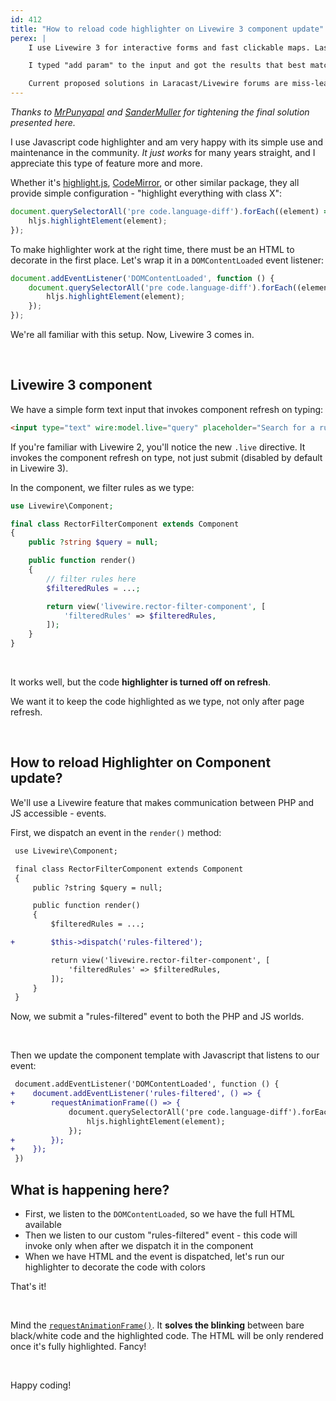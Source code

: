 ```yaml
---
id: 412
title: "How to reload code highlighter on Livewire 3 component update"
perex: |
    I use Livewire 3 for interactive forms and fast clickable maps. Last week, I worked on a filter page for the Rector website, where you can use text input to search for core and community rules.

    I typed "add param" to the input and got the results that best matched the rules I could use. But the code highlight was gone; what now?

    Current proposed solutions in Laracast/Livewire forums are miss-leading or using old Livewire 2 syntax, so I wanted to share the solution here to make it easier to find.
---
```


*Thanks to [MrPunyapal](https://github.com/rectorphp/getrector-com/pull/2300) and [SanderMuller](https://github.com/rectorphp/getrector-com/pull/2301) for tightening the final solution presented here.*

I use Javascript code highlighter and am very happy with its simple use and maintenance in the community. *It just works* for many years straight, and I appreciate this type of feature more and more.

Whether it's [highlight.js](https://highlightjs.org/), [CodeMirror](https://codemirror.net/), or other similar package, they all provide simple configuration - "highlight everything with class X":

```javascript
document.querySelectorAll('pre code.language-diff').forEach((element) => {
    hljs.highlightElement(element);
});
```

To make highlighter work at the right time, there must be an HTML to decorate in the first place. Let's wrap it in a `DOMContentLoaded` event listener:

```javascript
document.addEventListener('DOMContentLoaded', function () {
    document.querySelectorAll('pre code.language-diff').forEach((element) => {
        hljs.highlightElement(element);
    });
});
```

We're all familiar with this setup. Now, Livewire 3 comes in.

<br>

## Livewire 3 component

We have a simple form text input that invokes component refresh on typing:

```html
<input type="text" wire:model.live="query" placeholder="Search for a rule">
```

If you're familiar with Livewire 2, you'll notice the new `.live` directive. It invokes the component refresh on type, not just submit (disabled by default in Livewire 3).

In the component, we filter rules as we type:

```php
use Livewire\Component;

final class RectorFilterComponent extends Component
{
    public ?string $query = null;

    public function render()
    {
        // filter rules here
        $filteredRules = ...;

        return view('livewire.rector-filter-component', [
            'filteredRules' => $filteredRules,
        ]);
    }
}
```

<br>

It works well, but the code **highlighter is turned off on refresh**.

We want it to keep the code highlighted as we type, not only after page refresh.

<br>

## How to reload Highlighter on Component update?

We'll use a Livewire feature that makes communication between PHP and JS accessible - events.

First, we dispatch an event in the `render()` method:

```diff
 use Livewire\Component;

 final class RectorFilterComponent extends Component
 {
     public ?string $query = null;

     public function render()
     {
         $filteredRules = ...;

+        $this->dispatch('rules-filtered');

         return view('livewire.rector-filter-component', [
             'filteredRules' => $filteredRules,
         ]);
     }
 }
```

Now, we submit a "rules-filtered" event to both the PHP and JS worlds.

<br>

Then we update the component template with Javascript that listens to our event:

```diff
 document.addEventListener('DOMContentLoaded', function () {
+    document.addEventListener('rules-filtered', () => {
+        requestAnimationFrame(() => {
             document.querySelectorAll('pre code.language-diff').forEach((element) => {
                 hljs.highlightElement(element);
             });
+        });
+    });
 })
```

## What is happening here?

* First, we listen to the `DOMContentLoaded`, so we have the full HTML available
* Then we listen to our custom "rules-filtered" event - this code will invoke only when after we dispatch it in the component
* When we have HTML and the event is dispatched, let's run our highlighter to decorate the code with colors

That's it!

<br>

Mind the [`requestAnimationFrame()`](https://github.com/rectorphp/getrector-com/pull/2300/files#r1626252225). It **solves the blinking** between bare black/white code and the highlighted code. The HTML will be only rendered once it's fully highlighted. Fancy!

<br>

Happy coding!
